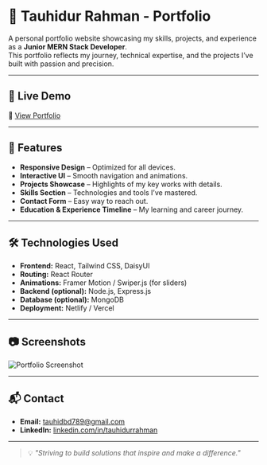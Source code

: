 # 🌟 Tauhidur Rahman - Portfolio

A personal portfolio website showcasing my skills, projects, and experience as a **Junior MERN Stack Developer**.  
This portfolio reflects my journey, technical expertise, and the projects I’ve built with passion and precision.

---

## 🚀 Live Demo  
🔗 [View Portfolio](https://your-portfolio-link.com)

---

## 📌 Features  
- **Responsive Design** – Optimized for all devices.  
- **Interactive UI** – Smooth navigation and animations.  
- **Projects Showcase** – Highlights of my key works with details.  
- **Skills Section** – Technologies and tools I’ve mastered.  
- **Contact Form** – Easy way to reach out.  
- **Education & Experience Timeline** – My learning and career journey.  

---

## 🛠️ Technologies Used  
- **Frontend:** React, Tailwind CSS, DaisyUI  
- **Routing:** React Router  
- **Animations:** Framer Motion / Swiper.js (for sliders)  
- **Backend (optional):** Node.js, Express.js  
- **Database (optional):** MongoDB  
- **Deployment:** Netlify / Vercel  

---


## 📷 Screenshots  
![Portfolio Screenshot](https://i.ibb.co/your-image-link.png)

---

## 📬 Contact  
- **Email:** tauhidbd789@gmail.com  
- **LinkedIn:** [linkedin.com/in/tauhidurrahman](https://www.linkedin.com/in/tauhidur-rahman-bd)  
 

---

> 💡 _"Striving to build solutions that inspire and make a difference."_

